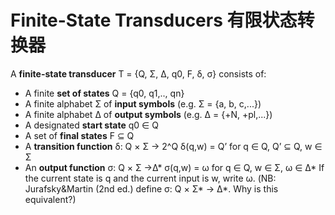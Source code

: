 # Finite-State Transducers 有限状态转换器

A **finite-state transducer**  T = {Q, Σ, Δ, q0, F, δ, σ} consists of:
- A finite **set of states** Q = {q0, q1,.., qn}
- A finite alphabet Σ of **input symbols** (e.g. Σ = {a, b, c,...})
- A finite alphabet Δ of **output symbols** (e.g. Δ = {+N, +pl,...})
- A designated **start state** q0 ∈ Q
- A set of **final states** F ⊆ Q
- A **transition function** δ: Q × Σ → 2^Q
  δ(q,w) = Q’ for q ∈ Q, Q’ ⊆ Q, w ∈ Σ
- An **output function** σ: Q × Σ →Δ*
  σ(q,w) = ω for q ∈ Q, w ∈ Σ, ω ∈ Δ*
  If the current state is q and the current input is w, write ω.
  (NB: Jurafsky&Martin (2nd ed.) define σ: Q × Σ* → Δ*. Why is this equivalent?)
